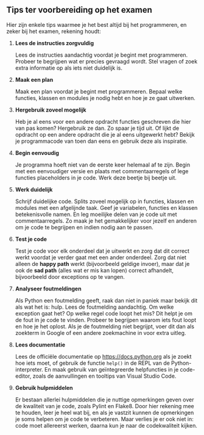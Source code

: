 ## Tips ter voorbereiding op het examen

Hier zijn enkele tips waarmee je het best altijd bij het programmeren, en zeker bij het examen, rekening houdt:

 1. **Lees de instructies zorgvuldig**

    Lees de instructies aandachtig voordat je begint met programmeren. Probeer te begrijpen wat er precies gevraagd wordt. Stel vragen of zoek extra informatie op als iets niet duidelijk is.

 2. **Maak een plan**

    Maak een plan voordat je begint met programmeren. Bepaal welke functies, klassen en modules je nodig hebt en hoe je ze gaat uitwerken.

 3. **Hergebruik zoveel mogelijk**

    Heb je al eens voor een andere opdracht functies geschreven die hier van pas komen? Hergebruik ze dan. Zo spaar je tijd uit. Of lijkt de opdracht op een andere opdracht die je al eens uitgewerkt hebt? Bekijk je programmacode van toen dan eens en gebruik deze als inspiratie.

 4. **Begin eenvoudig**

    Je programma hoeft niet van de eerste keer helemaal af te zijn. Begin met een eenvoudiger versie en plaats met commentaarregels of lege functies placeholders in je code. Werk deze beetje bij beetje uit.

 5. **Werk duidelijk**

    Schrijf duidelijke code. Splits zoveel mogelijk op in functies, klassen en modules met een afgelijnde taak. Geef je variabelen, functies en klassen betekenisvolle namen. En leg moeilijke delen van je code uit met commentaarregels. Zo maak je het gemakkelijker voor jezelf en anderen om je code te begrijpen en indien nodig aan te passen.

 6. **Test je code**

    Test je code voor elk onderdeel dat je uitwerkt en zorg dat dit correct werkt voordat je verder gaat met een ander onderdeel. Zorg dat niet alleen de **happy path** werkt (bijvoorbeeld geldige invoer), maar dat je ook de **sad path** (alles wat er mis kan lopen) correct afhandelt, bijvoorbeeld door exceptions op te vangen.

 7. **Analyseer foutmeldingen**

    Als Python een foutmelding geeft, raak dan niet in paniek maar bekijk dit als wat het is: hulp. Lees de foutmelding aandachtig. Om welke exception gaat het? Op welke regel code loopt het mis? Dit helpt je om de fout in je code te vinden. Probeer te begrijpen waarom iets fout loopt en hoe je het oplost. Als je de foutmelding niet begrijpt, voer dit dan als zoekterm in Google of een andere zoekmachine in voor extra uitleg.

 8. **Lees documentatie**

    Lees de officiële documentatie op https://docs.python.org als je zoekt hoe iets moet, of gebruik de functie `help()` in de REPL van de Python-interpreter. En maak gebruik van geïntegreerde helpfuncties in je code-editor, zoals de aanvullingen en tooltips van Visual Studio Code.

 9. **Gebruik hulpmiddelen**

    Er bestaan allerlei hulpmiddelen die je nuttige opmerkingen geven over de kwaliteit van je code, zoals Pylint en Flake8. Door hier rekening mee te houden, leer je heel wat bij, en als je vastzit kunnen de opmerkingen je soms helpen om je code te verbeteren. Maar verlies je er ook niet in: code moet allereerst werken, daarna kun je naar de codekwaliteit kijken.
